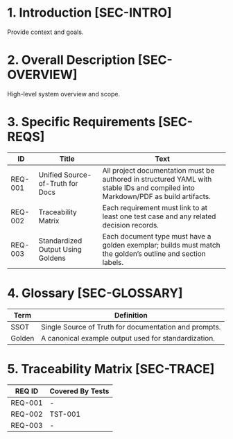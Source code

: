 # 1. Introduction  [SEC-INTRO]
Provide context and goals.

# 2. Overall Description  [SEC-OVERVIEW]
High-level system overview and scope.

# 3. Specific Requirements  [SEC-REQS]
| ID | Title | Text |
|---|---|---|
| REQ-001 | Unified Source-of-Truth for Docs | All project documentation must be authored in structured YAML with stable IDs and compiled into Markdown/PDF as build artifacts. |
| REQ-002 | Traceability Matrix | Each requirement must link to at least one test case and any related decision records. |
| REQ-003 | Standardized Output Using Goldens | Each document type must have a golden exemplar; builds must match the golden’s outline and section labels. |

# 4. Glossary  [SEC-GLOSSARY]
| Term | Definition |
|---|---|
| SSOT | Single Source of Truth for documentation and prompts. |
| Golden | A canonical example output used for standardization. |

# 5. Traceability Matrix  [SEC-TRACE]
| REQ ID | Covered By Tests |
|---|---|
| REQ-001 | - |
| REQ-002 | TST-001 |
| REQ-003 | - |